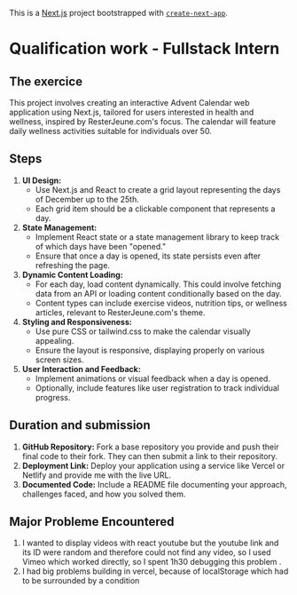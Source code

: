 This is a [Next.js](https://nextjs.org/) project bootstrapped with [`create-next-app`](https://github.com/vercel/next.js/tree/canary/packages/create-next-app).

# Qualification work - Fullstack Intern

## The exercice

This project involves creating an interactive Advent Calendar web application using Next.js, tailored for users interested in health and wellness, inspired by ResterJeune.com's focus. The calendar will feature daily wellness activities suitable for individuals over 50.

## Steps

1. **UI Design:**
    - Use Next.js and React to create a grid layout representing the days of December up to the 25th.
    - Each grid item should be a clickable component that represents a day.
2. **State Management:**
    - Implement React state or a state management library to keep track of which days have been "opened."
    - Ensure that once a day is opened, its state persists even after refreshing the page.
3. **Dynamic Content Loading:**
    - For each day, load content dynamically. This could involve fetching data from an API or loading content conditionally based on the day.
    - Content types can include exercise videos, nutrition tips, or wellness articles, relevant to ResterJeune.com's theme.
4. **Styling and Responsiveness:**
    - Use pure CSS or tailwind.css to make the calendar visually appealing.
    - Ensure the layout is responsive, displaying properly on various screen sizes.
5. **User Interaction and Feedback:**
    - Implement animations or visual feedback when a day is opened.
    - Optionally, include features like user registration to track individual progress.

## Duration and submission

1. **GitHub Repository:** Fork a base repository you provide and push their final code to their fork. They can then submit a link to their repository.
2. **Deployment Link:** Deploy your application using a service like Vercel or Netlify and provide me with the live URL.
3. **Documented Code:** Include a README file documenting your approach, challenges faced, and how you solved them.

  ## Major Probleme Encountered

  1. I wanted to display videos with react youtube but the youtube link and its ID were random and therefore could not find any video, so I used Vimeo which worked directly, so I spent 1h30 debugging this problem .
  2. I had big problems building in vercel, because of localStorage which had to be surrounded by a condition
